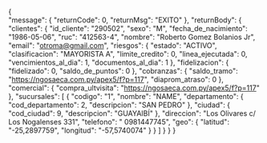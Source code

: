 {	
	"message": {
		"returnCode": 0,
		"returnMsg": "EXITO"
		},
    "returnBody": {
        "clientes": {
            "id_cliente": "290502",
            "sexo": "M",
            "fecha_de_nacimiento": "1986-05-06",
            "ruc": "412563-4",
            "nombre": "Roberto Gomez Bolanios Jr",
            "email": "otroma@gmail.com",
            "riesgos": {
                "estado": "ACTIVO",
                "clasificacion": "MAYORISTA A",
                "limite_credito": 0,
                "linea_ejecutada": 0,
                "vencimientos_al_dia": 1,
                "documentos_al_dia": 1
            },
            "fidelizacion": {
                "fidelizado": 0,
                "saldo_de_puntos": 0
            },
            "cobranzas": {
                "saldo_tramo": "https://ngosaeca.com.py/apex5/f?p=117",
                "diaprom_atraso": 0
            },
            "comercial": {
                "compra_ultvisita": "https://ngosaeca.com.py/apex5/f?p=117"
            },
            "sucursales": [
                {
                    "codigo": "1",
                    "nombre": "NAME",
                    "departamento": {
                        "cod_departamento": 2,
                        "descripcion": "SAN PEDRO"
                    },
                    "ciudad": {
                        "cod_ciudad": 9,
                        "descripcion": "GUAYAIBÍ"
                    },
                    "direccion": "Los Olivares c/ Los Nogalenses 331",
                    "telefono": "  0981447745",
                    "geo": {
                        "latitud": "-25,2897759",
                        "longitud": "-57,5740074"
                    }
                }
            ]
        }
    }
}
